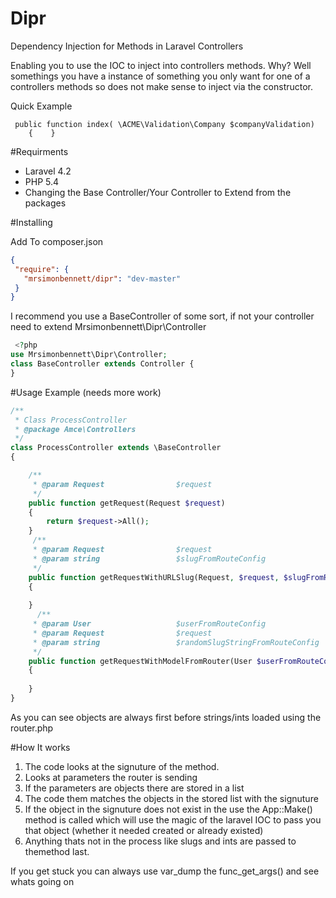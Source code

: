 Dipr
====

Dependency Injection for Methods in Laravel Controllers

Enabling you to use the IOC to inject into controllers methods. Why? Well somethings you have a instance of something you only want for one of a controllers methods so does not make sense to inject via the constructor.

Quick Example
```
 public function index( \ACME\Validation\Company $companyValidation)
    {    }
```



#Requirments


- Laravel 4.2
- PHP 5.4
- Changing the Base Controller/Your Controller to Extend from the packages


#Installing

Add To composer.json

```json
{
 "require": {
   "mrsimonbennett/dipr": "dev-master"
 }
}
 ```
I recommend you use a BaseController of some sort, if not your controller need to extend Mrsimonbennett\Dipr\Controller
```php
 <?php
use Mrsimonbennett\Dipr\Controller;
class BaseController extends Controller {
}
```

#Usage Example
(needs more work)

```php
/**
 * Class ProcessController
 * @package Amce\Controllers
 */
class ProcessController extends \BaseController
{

    /**
     * @param Request                $request
     */
    public function getRequest(Request $request)
    {
        return $request->All();
    }
     /**
     * @param Request                $request
     * @param string                 $slugFromRouteConfig
     */
    public function getRequestWithURLSlug(Request, $request, $slugFromRouteConfig)
    {
    
    }
      /**
     * @param User                   $userFromRouteConfig
     * @param Request                $request
     * @param string                 $randomSlugStringFromRouteConfig
     */
    public function getRequestWithModelFromRouter(User $userFromRouteConfig,Request $request, $randomSlugStringFromRouteConfig)
    {
    
    }
}
```

As you can see objects are always first before strings/ints loaded using the router.php

#How It works

1) The code looks at the signuture of the method.
2) Looks at parameters the router is sending
3) If the parameters are objects there are stored in a list
4) The code them matches the objects in the stored list with the signuture
5) If the object in the signuture does not exist in the use the App::Make() method is called which will use the magic of the laravel IOC to pass you that object (whether it needed created or already existed)
6) Anything thats not in the process like slugs and ints are passed to themethod last. 

If you get stuck you can always use var_dump the func_get_args() and see whats going on
